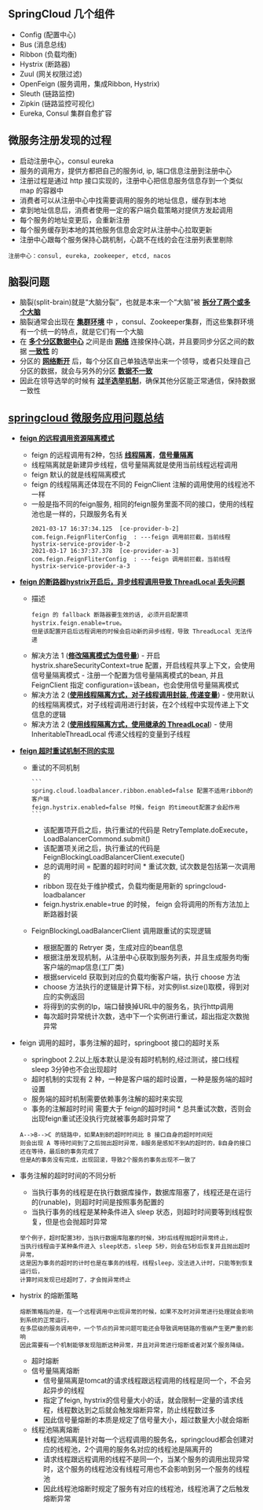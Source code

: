 ## SpringCloud 几个组件

- Config (配置中心)
- Bus (消息总线)
- Ribbon (负载均衡)
- Hystrix (断路器)
- Zuul (网关权限过滤)
- OpenFeign (服务调用，集成Ribbon, Hystrix)
- Sleuth (链路监控)
- Zipkin (链路监控可视化)
- Eureka, Consul 集群自愈扩容

## 微服务注册发现的过程

- 启动注册中心，consul eureka
- 服务的调用方，提供方都把自己的服务id, ip, 端口信息注册到注册中心
- 注册过程是通过 http 接口实现的，注册中心把信息服务信息存到一个类似 map 的容器中
- 消费者可以从注册中心中找需要调用的服务的地址信息，缓存到本地
- 拿到地址信息后，消费者使用一定的客户端负载策略对提供方发起调用
- 每个服务的地址变更后，会重新注册
- 每个服务缓存到本地的其他服务信息会定时从注册中心拉取更新
- 注册中心跟每个服务保持心跳机制，心跳不在线的会在注册列表里剔除

```
注册中心：consul, eureka, zookeeper, etcd, nacos
```

## 脑裂问题
- 脑裂(split-brain)就是“大脑分裂”，也就是本来一个“大脑”被 **[拆分了两个或多个大脑]()**
- 脑裂通常会出现在 **[集群环境]()** 中 ，consul、Zookeeper集群，而这些集群环境有一个统一的特点，就是它们有一个大脑
- 在 **[多个分区数据中心]()** 之间是由 **[网络](#)** 连接保持心跳，并且要同步分区之间的数据 **[一致性]()** 的
- 分区的 **[网络断开]()** 后，每个分区自己单独选举出来一个领导，或者只处理自己分区的数据，就会与另外的分区 **[数据不一致]()**
- 因此在领导选举的时候有 **[过半选举机制](#)**，确保其他分区能正常通信，保持数据一致性

## **[springcloud 微服务应用问题总结]()**
- **[feign 的远程调用资源隔离模式]()**
  - feign 的远程调用有2种，包括 **[线程隔离]()**，**[信号量隔离]()**
  - 线程隔离就是新建异步线程，信号量隔离就是使用当前线程远程调用
  - feign 默认的就是线程隔离模式
  - feign 的线程隔离还体现在不同的 FeignClient 注解的调用使用的线程池不一样
  - 一般是指不同的feign服务, 相同的feign服务里面不同的接口，使用的线程池也是一样的，只跟服务名有关
    ```
    2021-03-17 16:37:34.125  [ce-provider-b-2] com.feign.FeignFliterConfig  : ---feign 调用前拦截，当前线程 hystrix-service-provider-b-2
    2021-03-17 16:37:37.378  [ce-provider-a-3] com.feign.FeignFliterConfig  : ---feign 调用前拦截，当前线程 hystrix-service-provider-a-3
    ```
- **[feign 的断路器hystrix开启后，异步线程调用导致 ThreadLocal 丢失问题]()**
  - 描述
      ```
      feign 的 fallback 断路器要生效的话, 必须开启配置项 hystrix.feign.enable=true。
      但是该配置开启后远程调用的时候会启动新的异步线程，导致 ThreadLocal 无法传递
      ```
  - 解决方法 1 (**[修改隔离模式为信号量]()**)
        - 开启 hystrix.shareSecurityContext=true 配置，开启线程共享上下文，会使用信号量隔离模式
        - 注册一个配置为信号量隔离模式的bean, 并且 FeignClient 指定 configuration=该bean，也会使用信号量隔离模式
  - 解决方法 2 (**[使用线程隔离方式，对子线程调用封装, 传递变量]()**)
        - 使用默认的线程隔离模式，对子线程调用进行封装，在2个线程中实现传递上下文信息的逻辑
  - 解决方法 2 (**[使用线程隔离方式，使用继承的 ThreadLocal]()**)
        - 使用 InheritableThreadLocal 传递父线程的变量到子线程
- **[feign 超时重试机制不同的实现]()**
    - 重试的不同机制
      
          ```
          spring.cloud.loadbalancer.ribbon.enabled=false 配置不适用ribbon的客户端
          feign.hystrix.enabled=false 时候，feign 的timeout配置才会起作用
          ```
        - 该配置项开启之后，执行重试的代码是 RetryTemplate.doExecute， LoadBalancerCommond.submit()
        - 该配置项关闭之后，执行重试的代码是 FeignBlockingLoadBalancerClient.execute()
        - 总的调用时间 = 配置的超时时间 * 重试次数, 试次数是包括第一次调用的
        - ribbon 现在处于维护模式，负载均衡是用新的 springcloud-loadbalancer
        - feign.hystrix.enable=true 的时候， feign 会将调用的所有方法加上断路器封装
    - FeignBlockingLoadBalancerClient 调用跟重试的实现逻辑
        - 根据配置的 Retryer 类，生成对应的bean信息
        - 根据注册发现机制，从注册中心获取到服务列表，并且生成服务均衡客户端的map信息(工厂类)
        - 根据serviceId 获取到对应的负载均衡客户端，执行 choose 方法
        - choose 方法执行的逻辑是计算下标，对实例list.size()取模，得到对应的实例返回
        - 将得到的实例的Ip，端口替换掉URL中的服务名，执行http调用
        - 每次超时异常统计次数，选中下一个实例进行重试，超出指定次数抛异常

- feign 调用的超时，事务注解的超时，springboot 接口的超时关系
    - springboot 2.2以上版本默认是没有超时机制的,经过测试，接口线程 sleep 3分钟也不会出现超时
    - 超时机制的实现有 2 种，一种是客户端的超时设置，一种是服务端的超时设置
    - 服务端的超时机制需要依赖事务注解的超时来实现
    - 事务的注解超时时间 需要大于 feign的超时时间 * 总共重试次数，否则会出现feign重试还没执行完就被事务超时异常了
    ```
    A-->B-->C 的链路中，如果A到B的超时时间比 B 接口自身的超时时间短
    则会出现 A 等待时间到了之后抛出超时异常，B服务是感知不到A的超时的，B自身的接口还在等待，最后B的事务完成了
    但是A的事务没有完成，出现回滚，导致2个服务的事务出现不一致了
    ```

- 事务注解的超时时间的不同分析
    - 当执行事务的线程是在执行数据库操作，数据库阻塞了，线程还是在运行的(runable)，则超时时间是按照事务配置的
    - 当执行事务的线程是某种条件进入 sleep 状态，则超时时间要等到线程恢复，但是也会抛超时异常
    ```
    举个例子，超时配置3秒，当执行数据库阻塞的时候，3秒后线程抛超时异常终止，
    当执行线程由于某种条件进入 sleep状态，sleep 5秒，则会在5秒后恢复并且抛出超时异常，
    这是因为事务的超时的计时也是在事务的线程，线程sleep，没法进入计时，只能等到恢复运行后，
    计算时间发现已经超时了，才会抛异常终止
    ```

- hystrix 的熔断策略
    ```
    熔断策略指的是，在一个远程调用中出现异常的时候，如果不及时对异常进行处理就会影响到系统的正常运行，
    在多层级的服务调用中，一个节点的异常问题可能还会导致调用链路的雪崩产生更严重的影响
    因此需要有一个机制能够发现阻断这种异常，并且对异常进行熔断或者对某个服务降级。
    ```
    - 超时熔断
    - 信号量隔离熔断
      - 信号量隔离是tomcat的请求线程跟远程调用的线程是同一个，不会另起异步的线程
      - 指定了feign, hystrix的信号量大小的话，就会限制一定量的请求线程，线程数达到之后就会触发熔断异常，防止线程数过多
      - 因此信号量熔断的本质是规定了信号量大小，超过数量大小就会熔断
    - 线程池隔离熔断
      - 线程池隔离是针对每一个远程调用的服务名，springcloud都会创建对应的线程池，2个调用的服务名对应的线程池是隔离开的
      - 请求线程跟远程调用的线程不是同一个，当某个服务的调用出现异常时，这个服务的线程池没有线程可用也不会影响到另一个服务的线程池
      - 因此线程池熔断时规定了服务有对应的线程池，线程池满了之后触发熔断异常
